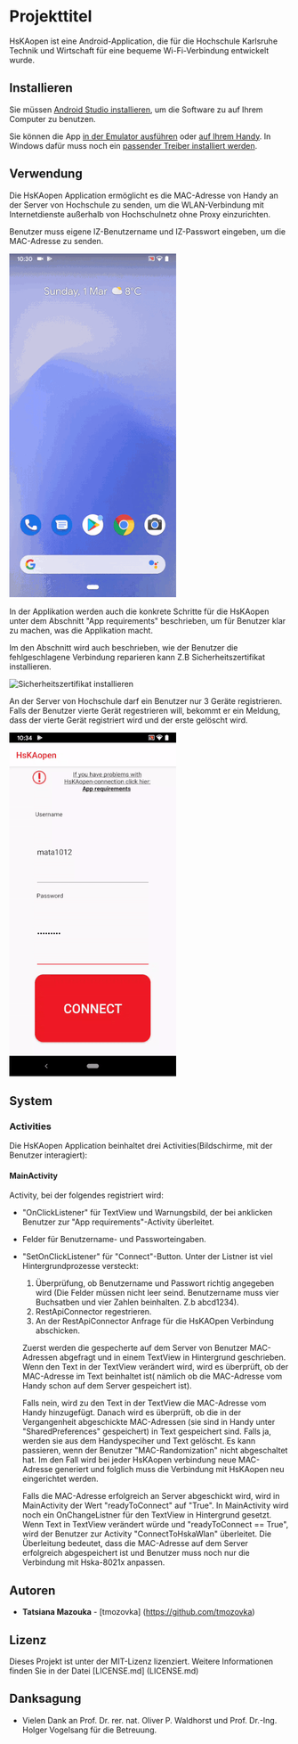 # Projekttitel

HsKAopen ist eine Android-Application, die für die Hochschule Karlsruhe Technik und Wirtschaft für eine bequeme Wi-Fi-Verbindung entwickelt wurde.

## Installieren

Sie müssen [Android Studio installieren](https://developer.android.com/studio/install), um die Software zu auf Ihrem Computer zu benutzen.

Sie können die App [in der Emulator ausführen](https://developer.android.com/studio/run/emulator) oder [auf Ihrem Handy](https://developer.android.com/studio/run/device). In Windows dafür muss noch ein [passender Treiber installiert werden](https://developer.android.com/studio/run/oem-usb). 

## Verwendung

Die HsKAopen Application ermöglicht es die MAC-Adresse von Handy an der Server von Hochschule zu senden, um die WLAN-Verbindung mit Internetdienste außerhalb von Hochschulnetz ohne Proxy einzurichten. 

Benutzer muss eigene IZ-Benutzername und IZ-Passwort eingeben, um die MAC-Adresse zu senden. 

![Connect to HsKAopen](images_for_readme/gif_use_app.gif)

In der Applikation werden auch die konkrete Schritte für die HsKAopen unter dem Abschnitt "App requirements" beschrieben, um für Benutzer klar zu machen, was die Applikation macht. 

Im den Abschnitt wird auch beschrieben, wie der Benutzer die fehlgeschlagene Verbindung reparieren kann Z.B Sicherheitszertifikat installieren.

![Sicherheitszertifikat installieren](images_for_readme/install_certificate.gif)

An der Server von Hochschule darf ein Benutzer nur 3 Geräte registrieren. Falls der Benutzer vierte Gerät regestrieren will, bekommt er ein Meldung, dass der vierte Gerät registriert wird und der erste gelöscht wird.

![Registrationsmeldung](images_for_readme/allow_just_3_devices.gif)

## System

### Activities 

Die HsKAopen Application beinhaltet drei Activities(Bildschirme, mit der Benutzer interagiert):

#### MainActivity

Activity, bei der folgendes registriert wird:
* "OnClickListener" für TextView und Warnungsbild, der bei anklicken Benutzer zur "App requirements"-Activity überleitet. 
* Felder für Benutzername- und Passworteingaben. 
* "SetOnClickListener" für "Connect"-Button. Unter der Listner ist viel Hintergrundprozesse versteckt:
    1. Überprüfung, ob Benutzername und Passwort richtig angegeben wird 
    (Die Felder müssen nicht leer seind. Benutzername muss vier Buchsatben und vier Zahlen beinhalten. Z.b abcd1234).
    2. RestApiConnector regestrieren.
    3. An der RestApiConnector Anfrage für die HsKAOpen Verbindung abschicken. 

    Zuerst werden die gespecherte auf dem Server von Benutzer MAC-Adressen abgefragt und in einem TextView in Hintergrund geschrieben.
    Wenn den Text in der TextView verändert wird, wird es überprüft, ob der MAC-Adresse im Text beinhaltet ist( nämlich ob die MAC-Adresse vom Handy schon auf dem Server gespeichert ist). 

    Falls nein, wird zu den Text in der TextView die MAC-Adresse vom Handy hinzugefügt. Danach wird es überprüft, ob die in der Vergangenheit abgeschickte MAC-Adressen (sie sind in Handy unter "SharedPreferences" gespeichert) in Text gespeichert sind. Falls ja, werden sie aus dem Handyspeciher und Text gelöscht. Es kann passieren, wenn der Benutzer "MAC-Randomization" nicht abgeschaltet hat.
    Im den Fall wird bei jeder HsKAopen verbindung neue MAC-Adresse generiert und folglich muss die Verbindung mit HsKAopen neu eingerichtet werden. 

    Falls die MAC-Adresse erfolgreich an Server abgeschickt wird, wird in MainActivity der Wert "readyToConnect" auf "True". 
    In MainActivity wird noch ein OnChangeListner für den TextView in Hintergrund gesetzt. Wenn Text in TextView verändert würde und "readyToConnect == True", wird der Benutzer zur Activity "ConnectToHskaWlan" überleitet. 
    Die Überleitung bedeutet, dass die MAC-Adresse auf dem Server erfolgreich abgespeichert ist und Benutzer muss noch nur die Verbindung mit Hska-8021x anpassen. 

## Autoren

* **Tatsiana Mazouka** - [tmozovka] (https://github.com/tmozovka)

## Lizenz

Dieses Projekt ist unter der MIT-Lizenz lizenziert. Weitere Informationen finden Sie in der Datei [LICENSE.md] (LICENSE.md)

## Danksagung

* Vielen Dank an Prof. Dr. rer. nat. Oliver P. Waldhorst und Prof. Dr.-Ing. Holger Vogelsang für die Betreuung. 